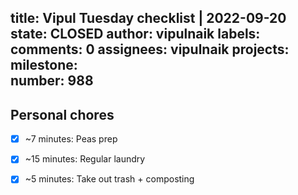 title:	Vipul Tuesday checklist | 2022-09-20
state:	CLOSED
author:	vipulnaik
labels:	
comments:	0
assignees:	vipulnaik
projects:	
milestone:	
number:	988
--
## Personal chores

- [x] ~7 minutes: Peas prep
- [x] ~15 minutes: Regular laundry
- [x] ~5 minutes: Take out trash + composting
 
